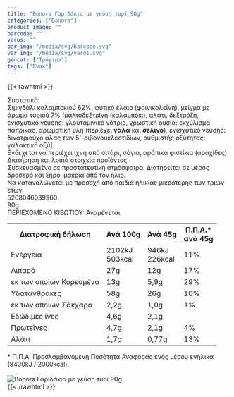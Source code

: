 ```yaml
---
title: "Bonora Γαριδάκια με γεύση τυρί 90g"
categories: ["Bonora"]
product_image: ""
barcode: ""
varos: ""
bar_img: "/media/svg/barcode.svg"
var_img: "/media/svg/varos.svg"
gencat: ["Τρόφιμα"]
tags: ["Σνακ"]
---
```

{{< rawhtml >}}

<div class="sload70"><div class="product"><div id="sistatika">Συστατικά:</div><div class="alltext">Σιμιγδάλι καλαμποκιού 62%, φυτικό έλαιο (φοινικολεΐνη), μείγμα με άρωμα τυριού 7% [μαλτοδεξτρίνη (καλαμπόκι), αλάτι, δεξτρόζη, ενισχυτικό γεύσης: γλουταμινικό νάτριο, χρωστική ουσία: εκχύλισμα πάπρικας, αρωματική ύλη (περιέχει <strong>γάλα</strong> και <strong>σέλινο</strong>), ενισχυτικό γεύσης: δινατριούχο άλας των 5'-ριβονουκλεοτιδίων, ρυθμιστής οξύτητας: γαλακτικό οξύ].<br>Ενδέχεται να περιέχει ίχνη από σιτάρι, σόγια, αράπικα φιστίκια (αραχίδες)</div><div id="loipa">Διατήρηση και λοιπά στοιχεία προϊόντος</div><div class="alltext">Συσκευασμένο σε προστατευτική ατμόσφαιρα. Διατηρείται σε μέρος δροσερό και ξηρό, μακριά από τον ήλιο.<br>Να καταναλώνεται με προσοχή από παιδιά ηλικίας μικρότερης των τριών ετών.</div><div id="barcode"><div id="barimage1"></div><span id="bartext">5208046039960</span></div><div id="varos"><div id="varosimage1"></div><span id="varostext">90g</span></div><div id="kivotio">ΠΕΡΙΕΧΟΜΕΝΟ ΚΙΒΩΤΙΟΥ:&nbsp;Αναμένεται</div><div class="tabout"><table id="diatable"><tbody><tr><th>Διατροφική δήλωση</th><th>Ανά 100g</th><th>Ανά 45g</th><th>Π.Π.Α.*<br>ανά 45g</th></tr><tr><td class="texr2">Ενέργεια</td><td class="texr">2102kJ<br>503kcal</td><td class="texr">946kJ<br>226kcal</td><td class="texr">11%</td></tr><tr><td class="texr2">Λιπαρά</td><td class="texr">27g</td><td class="texr">12g</td><td class="texr">17%</td></tr><tr><td class="gray">εκ των οποίων Κορεσµένα</td><td class="gray2">13g</td><td class="gray2">5,9g</td><td class="gray2">29%</td></tr><tr><td class="texr2">Yδατάνθρακες</td><td class="texr">58g</td><td class="texr">26g</td><td class="texr">10%</td></tr><tr><td class="gray">εκ των οποίων Σάκχαρα</td><td class="gray2">2,2g</td><td class="gray2">1,0g</td><td class="gray2">1%</td></tr><tr><td class="texr2">Eδώδιμες ίνες</td><td class="texr">4,6g</td><td class="texr">2,1g</td><td class="texr">&nbsp;</td></tr><tr><td class="texr2">Πρωτεΐνες</td><td class="texr">4,7g</td><td class="texr">2,1g</td><td class="texr">4%</td></tr><tr><td class="texr2">Αλάτι</td><td class="texr">1,7g</td><td class="texr">0,77g</td><td class="texr">13%</td></tr></tbody></table></div><div class="alltext">* Π.Π.Α: Προσλαμβανόμενη Ποσότητα Αναφοράς ενός μέσου ενήλικα (8400kJ / 2000kcal).</div><br><div class="pimg"><img alt="Bonora Γαριδάκια με γεύση τυρί 90g" title="Bonora Γαριδάκια με γεύση τυρί 90g" src="/media/images/bonora-garidakia-me-tiri-90g.jpg"></div></div></div>
{{< /rawhtml >}}


